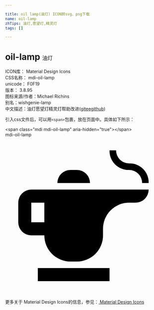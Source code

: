 ```yaml
---

title: oil lamp(油灯) ICON转svg、png下载
name: oil-lamp
zhTips: 油灯,愿望灯,精灵灯
tags: []

---
```


# oil-lamp  <small style="font-size: 60%;font-weight: 100">油灯</small>


<div class="detail-page">
<p>
<span>
ICON库：
<span class="badge-secondary badge">Material Design Icons</span> 
</span>
<br/>
<span>
CSS名称：
<span class="badge-secondary badge">mdi-oil-lamp</span> 
</span>
<br/>
<span>
unicode：
<span class="badge-secondary badge">F0F19</span> 
<copy-btn content='F0F19' btn-title=""></copy-btn>
<copy-btn :content='String.fromCodePoint(parseInt("F0F19", 16))' btn-title="复制U"></copy-btn>
</span>
<br/>
<span>
版本：
<span class="badge-secondary badge">3.8.95</span> 
</span>
<br/>
<span>图标来源/作者：<span class="badge-light badge">Michael Richins</span></span> 
<br/>
<span>别名：<span class="badge-light badge">wish</span><span class="badge-light badge">genie-lamp</span></span><br/><span class="zh-detail">中文描述：<span class="badge-primary badge">油灯</span><span class="badge-primary badge">愿望灯</span><span class="badge-primary badge">精灵灯</span><span class="help-link"><span>帮助改进</span>(<a href="https://gitee.com/liuwave/icon-helper/edit/master/json/material/oil-lamp.json" target="_blank" rel="noopener noreferrer">gitee</a><a href="https://github.com/liuwave/icon-helper/edit/master/json/material/oil-lamp.json" target="_blank" rel="noopener noreferrer">github</a></span>)</span><br/>
</p>
</div>
<div class="alert alert-dark">
  <i class="mdi mdi-oil-lamp mdi-48px"></i>
  <i class="mdi mdi-oil-lamp mdi-36px"></i>
  <i class="mdi mdi-oil-lamp mdi-24px"></i>
  <i class="mdi mdi-oil-lamp mdi-18px"></i>
</div>
<div>
  <p>引入css文件后，可以用<code>&lt;span&gt;</code>包裹，放在页面中。具体如下所示：    
  </p>
  <div class="alert alert-primary" style="font-size: 14px">
    &lt;span class="mdi mdi-oil-lamp" aria-hidden="true"&gt;&lt;/span&gt;
    <copy-btn content='<span class="mdi mdi-oil-lamp" aria-hidden="true"></span>'></copy-btn>
  </div>
  <div class="alert alert-secondary">
    <i class="mdi mdi-oil-lamp"
    style="font-size: 24px"
    aria-hidden="true"></i> mdi-oil-lamp
    <copy-btn content="mdi-oil-lamp" btn-title="复制图标名称"></copy-btn>
  </div>
</div>
<div id="svg" class="svg-wrap">
<svg xmlns="http://www.w3.org/2000/svg" viewBox="0 0 24 24"><path d="M5,20H16V22H5M11,5H10A2,2 0 0,0 8,7H13A2,2 0 0,0 11,5M16,8H22A2,2 0 0,1 20,10H19A4,4 0 0,0 15,14V15A4,4 0 0,1 11,19H10A4,4 0 0,1 6,15H4A2,2 0 0,1 2,13V10A2,2 0 0,1 4,8M6,10H4V13H6M19,5A2,2 0 0,1 21,7H22A2.9,2.9 0 0,0 19,4A2,2 0 0,1 17,2H16A2.9,2.9 0 0,0 19,5" /></svg>
</div>
<detail full-name='mdi-oil-lamp'></detail>
    
<div><p>更多关于 Material Design Icons的信息，参见：<a target="_blank" href="https://iconhelper.cn/material.html"> Material Design Icons</a>
</p></div>
